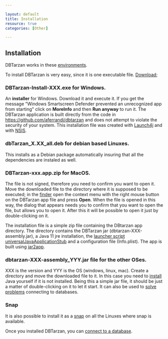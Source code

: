 ```yaml
---

layout: default
title: Installation
resource: true
categories: [Other]

---
```


## Installation

DBTarzan works in these [environments](Tested-databases-and-operating-systems).

To install DBTarzan is very easy, since it is one executable file. 
[Download](https://github.com/aferrandi/dbtarzan/releases);

### **DBTarzan-Install-XXX.exe** for Windows. 

An **installer** for Windows. Download it and execute it. If you get the message "Windows Smartscreen Defender prevented an unrecognized app from starting" click on **MoreInfo** and then **Run anyway** to run it.
The DBTarzan application is built directly from the code in https://github.com/aferrandi/dbtarzan and does not attempt to violate the security of your system.
This installation file was created with [Launch4j](http://launch4j.sourceforge.net/index.html) and with [NSIS](https://nsis.sourceforge.io).

### **dbTarzan_X.XX_all.deb** for debian based Linuxes. 

This installs as a Debian package automatically insuring that all the dependencies are instaled as well. 

### **DBTarzan-xxx.app.zip** for MacOS.

The file is not signed, therefore you need to confirm you want to open it. Move the downloaded file to the directory where it is supposed to be executed; in the [finder](https://www.lifewire.com/use-mac-finder-2260739) open the context menu with the right mouse button on the DBTarzan app file and press **Open**. When the file is opened in this way, the dialog that appears needs you to confirm that you want to open the file, but allows you to open it. After this it will be possible to open it just by double-clicking on it. 

The installation file is a simple zip file containing the DBtarzan app directory. The directory contains the DBTarzan jar (dbtarzan-XXX-assembly.jar), a Java 11 jre installation, the [launcher script universalJavaApplicationStub](https://github.com/tofi86/universalJavaApplicationStub) and a configuration file (Info.plist). The app is built using [jar2app](https://github.com/Jorl17/jar2app).

### **dbtarzan-XXX-assembly_YYY.jar** file for the other OSes. 

XXX is the version and YYY is the OS (windows, linux, mac).
Create a directory and move the downloaded file to it. In this case you need to [install](https://www.java.com/en/download/manual.jsp) Java yourself if it is not installed. Being this a simple jar file, it should be just a matter of double-clicking on it to let it start.
It can also be used to [solve problems](Troubleshooting) connecting to databases.


### Snap 

It is also possible to install it as a [snap](https://snapcraft.io/dbtarzan) on all the Linuxes where snap is available.



Once you installed DBTarzan, you can [connect to a database](Connect-to-database).
